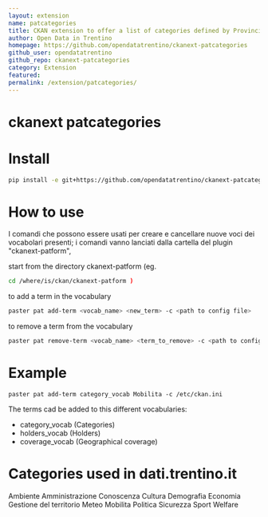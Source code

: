 ```yaml
---
layout: extension
name: patcategories
title: CKAN extension to offer a list of categories defined by Provincia Autonoma di Trento
author: Open Data in Trentino
homepage: https://github.com/opendatatrentino/ckanext-patcategories
github_user: opendatatrentino
github_repo: ckanext-patcategories
category: Extension
featured: 
permalink: /extension/patcategories/
---
```



ckanext patcategories
=====================

Install
=======

``` bash
pip install -e git+https://github.com/opendatatrentino/ckanext-patcategories.git#egg=ckanext-categories 
```

How to use
==========

I comandi che possono essere usati per creare e cancellare nuove voci
dei vocabolari presenti; i comandi vanno lanciati dalla cartella del
plugin "ckanext-patform",

start from the directory ckanext-patform (eg.

``` bash
cd /where/is/ckan/ckanext-patform )
```

to add a term in the vocabulary

``` bash
paster pat add-term <vocab_name> <new_term> -c <path to config file>
```

to remove a term from the vocabulary

``` bash
paster pat remove-term <vocab_name> <term_to_remove> -c <path to config file>
```

Example
=======

    paster pat add-term category_vocab Mobilita -c /etc/ckan.ini

The terms cad be added to this different vocabularies:

-   category\_vocab (Categories)
-   holders\_vocab (Holders)
-   coverage\_vocab (Geographical coverage)

Categories used in dati.trentino.it
===================================

Ambiente Amministrazione Conoscenza Cultura Demografia Economia Gestione
del territorio Meteo Mobilita Politica Sicurezza Sport Welfare

